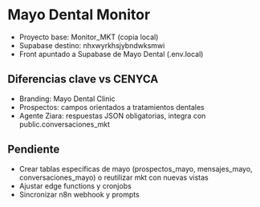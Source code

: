 # Mayo Dental Monitor

- Proyecto base: Monitor_MKT (copia local)
- Supabase destino: nhxwyrkhsjybndwksmwi
- Front apuntado a Supabase de Mayo Dental (.env.local)

## Diferencias clave vs CENYCA
- Branding: Mayo Dental Clinic
- Prospectos: campos orientados a tratamientos dentales
- Agente Ziara: respuestas JSON obligatorias, integra con public.conversaciones_mkt

## Pendiente
- Crear tablas específicas de mayo (prospectos_mayo, mensajes_mayo, conversaciones_mayo) o reutilizar mkt con nuevas vistas
- Ajustar edge functions y cronjobs
- Sincronizar n8n webhook y prompts
